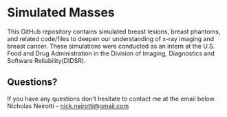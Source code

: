# Simulated Masses

This GitHub repository contains simulated breast lesions, breast phantoms, and related code/files to deepen our understanding of x-ray imaging and breast cancer. These simulations were conducted as an intern at the U.S. Food and Drug Administration in the Division of Imaging, Diagnostics and Software Reliability(DIDSR).

## Questions?
If you have any questions don't hesitate to contact me at the email below. \
Nicholas Neirotti - nick.neirotti@gmail.com
